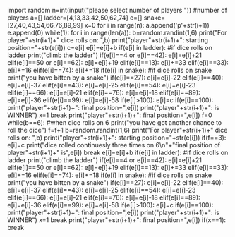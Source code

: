 import random
n=int(input("please select number of players "))  #number of players
a=[]
ladder=[4,13,33,42,50,62,74]
e=[]
snake=[27,40,43,54,66,76,89,99]
x=0
for i in range(n):
    a.append('p'+str(i+1))
    e.append(0)
while(1):
    for i in range(len(a)):
        b=random.randint(1,6)
        print("For player"+str(i+1)+" dice rolls on: ",b)
        print("player"+str(i+1)+": starting position="+str(e[i]))
        c=e[i]
        e[i]=e[i]+b
        if(e[i] in ladder): #if dice rolls on ladder
            print("climb the ladder")
            if(e[i]==4 or e[i]==42):
                e[i]=e[i]+21
            elif(e[i]==50 or e[i]==62):
                e[i]=e[i]+19
            elif(e[i]==13):
                e[i]+=33
            elif(e[i]==33):
                e[i]+=16
            elif(e[i]==74):
                e[i]+=18
        if(e[i] in snake): #if dice rolls on snake
            print("you have bitten by a snake")
            if(e[i]==27):
                e[i]=e[i]-22
            elif(e[i]==40):
                e[i]=e[i]-37
            elif(e[i]==43):
                e[i]=e[i]-25
            elif(e[i]==54):
                e[i]=e[i]-23
            elif(e[i]==66):
                e[i]=e[i]-21
            elif(e[i]==76):
                e[i]=e[i]-18
            elif(e[i]==89):
                e[i]=e[i]-36
            elif(e[i]==99):
                e[i]=e[i]-58
        if(e[i]>100):
            e[i]=c
        if(e[i]==100):
            print("player"+str(i+1)+": final position=",e[i])
            print("player"+str(i+1)+": is WINNER")
            x=1
            break
        print("player"+str(i+1)+": final position=",e[i])
        f=0
        while(b==6): #when dice rolls on 6
            print("you have got another chance to roll the dice")
            f=f+1
            b=random.randint(1,6)
            print("For player"+str(i+1)+" dice rolls on: ",b)
            print("player"+str(i+1)+": starting position="+str(e[i]))
            if(f==3):
                e[i]=c
                print("dice rolled continuesly three times on 6\n"+"final position of player"+str(i+1)+" is",e[i])
                break
            e[i]=e[i]+b
            if(e[i] in ladder): #if dice rolls on ladder
                print("climb the ladder")
                if(e[i]==4 or e[i]==42):
                    e[i]=e[i]+21
                elif(e[i]==50 or e[i]==62):
                    e[i]=e[i]+19
                elif(e[i]==13):
                    e[i]+=33
                elif(e[i]==33):
                    e[i]+=16
                elif(e[i]==74):
                    e[i]+=18
            if(e[i] in snake): #if dice rolls on snake
                print("you have bitten by a snake")
                if(e[i]==27):
                    e[i]=e[i]-22
                elif(e[i]==40):
                    e[i]=e[i]-37
                elif(e[i]==43):
                    e[i]=e[i]-25
                elif(e[i]==54):
                    e[i]=e[i]-23
                elif(e[i]==66):
                    e[i]=e[i]-21
                elif(e[i]==76):
                    e[i]=e[i]-18
                elif(e[i]==89):
                    e[i]=e[i]-36
                elif(e[i]==99):
                    e[i]=e[i]-58
            if(e[i]>100):
                e[i]=c
            if(e[i]==100):
                print("player"+str(i+1)+": final position=",e[i])
                print("player"+str(i+1)+": is WINNER")
                x=1
                break
            print("player"+str(i+1)+": final position=",e[i])
    if(x==1):
        break
